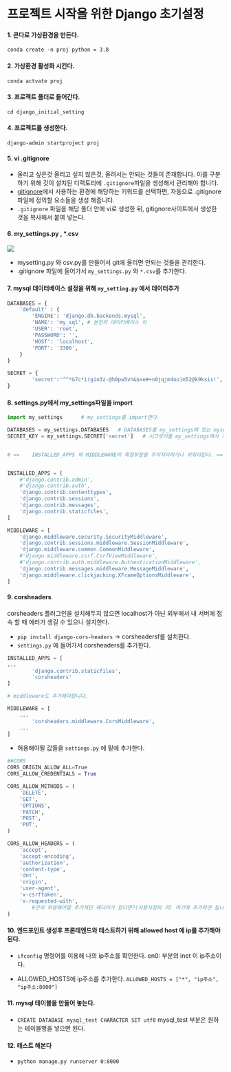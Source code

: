 # 프로젝트 시작을 위한 Django 초기설정


#### 1. 콘다로 가상환경을 만든다.
`conda create -n proj python = 3.8`

#### 2. 가상환경 활성화 시킨다.
`conda actvate proj`

#### 3. 프로젝트 폴더로 들어간다.
`cd django_initial_setting`


#### 4. 프로젝트를 생성한다.
`django-admin startproject proj`


#### 5. vi .gitignore
* 올리고 싶은것 올리고 싶지 않은것, 올려서는 안되는 것들이 존재합니다. 이를 구분하기 위해 깃이 설치된 디렉토리에 `.gitignore`파일을 생성해서 관리해야 합니다.
* [gitignore](https://www.toptal.com/developers/gitignore)에서 사용하는 환경에 해당하는 키워드를 선택하면, 자동으로 .gitignore 파일에 정의할 요소들을 생성 해줍니다.
* `.gitignore` 파일을 해당 폴더 안에 vi로 생성한 뒤, gitignore사이트에서 생성한 것을 복사해서 붙여 넣는다.

#### 6.	my_settings.py , *.csv
![](https://images.velog.io/images/wind1992/post/41395e29-c19f-4023-b667-934a7198e9a5/image.png)

* mysetting.py 와 csv.py를 만들어서 git에 올리면 안되는 것들을 관리한다.
* .gitignore 파일에 들어가서 `my_settings.py` 와 `*.csv`를 추가한다.

#### 7. mysql 데이터베이스 설정을 위해 `my_setting.py` 에서 데이터추가
```python
DATABASES = {
    'default' : {
        'ENGINE': 'django.db.backends.mysql', 
        'NAME': 'my_sql', # 본인의 데이터베이스 이
        'USER': 'root',
        'PASSWORD': '',
        'HOST': 'localhost',
        'PORT': '3306',
    }
}

SECRET = {
        'secret':'^^*&7c*i(gio3z-@h0pw5vh&$xe#+n0jqjm4oo)m52@k9ksis!',
}
```

#### 8. settings.py에서 my_settings파일을 import
```python
import my_settings 		# my_settings를 import한다.

DATABASES = my_settings.DATABASES	# DATABASES를 my_settings에 있는 mysql로 바꿔준다.
SECRET_KEY = my_settings.SECRET['secret']	# 시크릿키를 my_settings에서 가져온다 because 시크릿키는 깃에 올라가면 안되기때문


# ==	INSTALLED_APPS 와 MIDDLEWARE의 특정부분을 주석처리하거나 지워야된다. ==


INSTALLED_APPS = [
    #'django.contrib.admin',
    #'django.contrib.auth',
    'django.contrib.contenttypes',
    'django.contrib.sessions',
    'django.contrib.messages',
    'django.contrib.staticfiles',
]

MIDDLEWARE = [
    'django.middleware.security.SecurityMiddleware',
    'django.contrib.sessions.middleware.SessionMiddleware',
    'django.middleware.common.CommonMiddleware',
    #'django.middleware.csrf.CsrfViewMiddleware',
    #'django.contrib.auth.middleware.AuthenticationMiddleware',
    'django.contrib.messages.middleware.MessageMiddleware',
    'django.middleware.clickjacking.XFrameOptionsMiddleware',
]
```
#### 9. corsheaders

corsheaders 플러그인을 설치해두지 않으면 localhost가 아닌 외부에서 내 서버에 접속 할 때 에러가 생길 수 있으니 설치한다.
*  `pip install django-cors-headers`  -> corsheadersf를 설치한다.
* `settings.py` 에 들어가서 corsheaders를 추가한다.

```python
INSTALLED_APPS = [
...
		'django.contrib.staticfiles',
		'corsheaders'
]

# middleware도 추가해야합니다.

MIDDLEWARE = [
	...
		'corsheaders.middleware.CorsMiddleware',
	...
]
```

* 허용해야될 값들을 `settings.py` 에 밑에 추가한다.

```python
##CORS
CORS_ORIGIN_ALLOW_ALL=True
CORS_ALLOW_CREDENTIALS = True

CORS_ALLOW_METHODS = (
    'DELETE',
    'GET',
    'OPTIONS',
    'PATCH',
    'POST',
    'PUT',
)

CORS_ALLOW_HEADERS = (
    'accept',
    'accept-encoding',
    'authorization',
    'content-type',
    'dnt',
    'origin',
    'user-agent',
    'x-csrftoken',
    'x-requested-with',
		#만약 허용해야할 추가적인 헤더키가 있다면?(사용자정의 키) 여기에 추가하면 됩니다.
)
```

#### 10. 엔드포인트 생성후 프론테엔드와 테스트하기 위해 allowed host 에 ip를 추가해야된다.

* `ifconfig` 명령어를 이용해 나의 ip주소를 확인한다.
en0: 부분의 inet 이 ip주소이다.

* ALLOWED_HOSTS에 ip주소를 추가한다. 
`ALLOWED_HOSTS = ["*", "ip주소", "ip주소:8000"]`

#### 11. mysql 테이블을 만들어 놓는다.
* `CREATE DATABASE mysql_test CHARACTER SET utf8`
mysql_test 부분은 원하는 테이블명을 넣으면 된다.


#### 12. 테스트 해본다
* `python manage.py runserver 0:8000`

